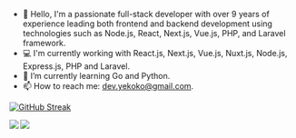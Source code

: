 - 👋 Hello, I'm a passionate full-stack developer with over 9 years of experience leading both frontend and backend development using technologies such as Node.js, React, Next.js, Vue.js, PHP, and Laravel framework.
- 💻 I'm currently working with React.js, Next.js, Vue.js, Nuxt.js, Node.js, Express.js, PHP and Laravel.
- 🌱 I’m currently learning Go and Python.
- 📫 How to reach me: dev.yekoko@gmail.com.

[![GitHub Streak](https://streak-stats.demolab.com?user=yekoko&theme=react&hide_border=true)](https://git.io/streak-stats)


<img align="left" src="https://github-readme-stats.vercel.app/api?username=yekoko&theme=react&layout=compact&count_private=true&show_icons=true&hide_border=true"/>
<img align="left" src="https://github-readme-stats.vercel.app/api/top-langs/?username=yekoko&theme=vue-dark&layout=compact&hide_border=true&card_width=250&langs_count=12"/>
